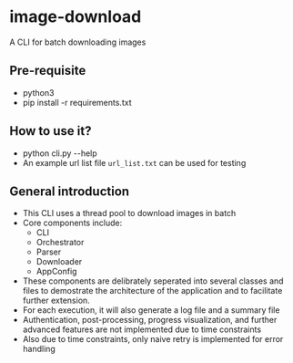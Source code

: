 # image-download
A CLI for batch downloading images

## Pre-requisite
- python3
- pip install -r requirements.txt

## How to use it?
- python cli.py --help
- An example url list file `url_list.txt` can be used for testing

## General introduction
- This CLI uses a thread pool to download images in batch
- Core components include:
  - CLI
  - Orchestrator
  - Parser
  - Downloader
  - AppConfig
- These components are delibrately seperated into several classes and files to demostrate the architecture of the application and to facilitate further extension.
- For each execution, it will also generate a log file and a summary file
- Authentication, post-processing, progress visualization, and further advanced features are not implemented due to time constraints
- Also due to time constraints, only naive retry is implemented for error handling
